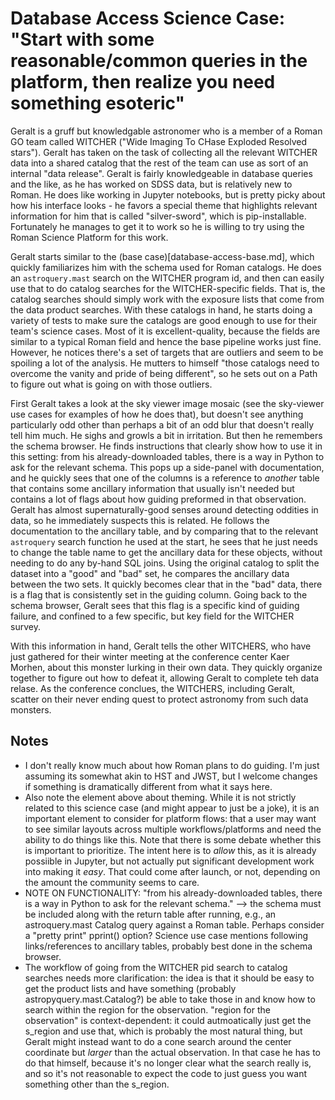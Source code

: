 # Database Access Science Case: "Start with some reasonable/common queries in the platform, then realize you need something esoteric"

Geralt is a gruff but knowledgable astronomer who is a member of a Roman GO team called WITCHER ("Wide Imaging To CHase Exploded Resolved stars"). Geralt has taken on the task of collecting all the relevant WITCHER data into a shared catalog that the rest of the team can use as sort of an internal "data release".  Geralt is fairly knowledgeable in database queries and the like, as he has worked on SDSS data, but is relatively new to Roman.  He does like working in Jupyter notebooks, but is pretty picky about how his interface looks - he favors a special theme that highlights relevant information for him that is called "silver-sword", which is pip-installable.  Fortunately he manages to get it to work so he is willing to try using the Roman Science Platform for this work.

Geralt starts similar to the (base case)[database-access-base.md], which quickly familiarizes him with the schema used for Roman catalogs. He does an `astroquery.mast` search on the WITCHER program id, and then can easily use that to do catalog searches for the WITCHER-specific fields. That is, the catalog searches should simply work with the exposure lists that come from the data product searches.  With these catalogs in hand, he starts doing a variety of tests to make sure the catalogs are good enough to use for their team's science cases.  Most of it is excellent-quality, because the fields are similar to a typical Roman field and hence the base pipeline works just fine.  However, he notices there's a set of targets that are outliers and seem to be spoiling a lot of the analysis. He mutters to himself "those catalogs need to overcome the vanity and pride of being different", so he sets out on a Path to figure out what is going on with those outliers.

First Geralt takes a look at the sky viewer image mosaic (see the sky-viewer use cases for examples of how he does that), but doesn't see anything particularly odd other than perhaps a bit of an odd blur that doesn't really tell him much.  He sighs and growls a bit in irritation.  But then he remembers the schema browser.  He finds instructions that clearly show how to use it in this setting: from his already-downloaded tables, there is a way in Python to ask for the relevant schema.  This pops up a side-panel with documentation, and he quickly sees that one of the columns is a reference to *another* table that contains some ancillary information that usually isn't needed but contains a lot of flags about how guiding preformed in that observation. Geralt has almost supernaturally-good senses around detecting oddities in data, so he immediately suspects this is related.  He follows the documentation to the ancillary table, and by comparing that to the relevant `astroquery` search function he used at the start, he sees that he just needs to change the table name to get the ancillary data for these objects, without needing to do any by-hand SQL joins. Using the original catalog to split the dataset into a "good" and "bad" set, he compares the ancillary data between the two sets.  It quickly becomes clear that in the "bad" data, there is a flag that is consistently set in the guiding column.  Going back to the schema browser, Geralt sees that this flag is a specific kind of guiding failure, and confined to a few specific, but key field for the WITCHER survey.

With this information in hand, Geralt tells the other WITCHERS, who have just gathered for their winter meeting at the conference center Kaer Morhen, about this monster lurking in their own data. They quickly organize together to figure out how to defeat it, allowing Geralt to complete teh data relase. As the conference conclues, the WITCHERS, including Geralt, scatter on their never ending quest to protect astronomy from such data monsters.


## Notes

* I don't really know much about how Roman plans to do guiding.  I'm just assuming its somewhat akin to HST and JWST, but I welcome changes if something is dramatically different from what it says here.
* Also note the element above about theming.  While it is not strictly related to this science case (and might appear to just be a joke), it is an important element to consider for platform flows: that a user may want to see similar layouts across multiple workflows/platforms and need the ability to do things like this. Note that there is some debate whether this is important to prioritize.  The intent here is to *allow* this, as it is already possiible in Jupyter, but not actually put significant development work into making it *easy*.  That could come after launch, or not, depending on the amount the community seems to care.
* NOTE ON FUNCTIONALITY: "from his already-downloaded tables, there is a way in Python to ask for the relevant schema." --> the schema must be included along with the return table after running, e.g., an astroquery.mast Catalog query against a Roman table.  Perhaps consider a "pretty print" pprint() option?  Science use case mentions following links/references to ancillary tables, probably best done in the schema browser.
* The workflow of going from the WITCHER pid search to catalog searches needs more clarification: the idea is that it should be easy to get the product lists and have something (probably astropyquery.mast.Catalog?) be able to take those in and know how to search within the region for the observation.  "region for the observation" is context-dependent: it could autmoatically just get the s_region and use that, which is probably the most natural thing, but Geralt might instead want to do a cone search around the center coordinate but *larger* than the actual observation. In that case he has to do that himself, because it's no longer clear what the search really is, and so it's not reasonable to expect the code to just guess you want something other than the s_region.